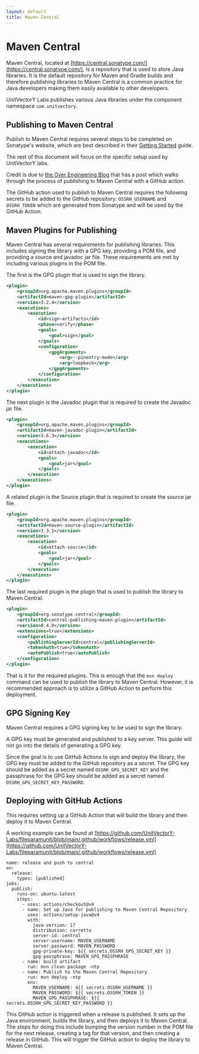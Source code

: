 ```yaml
---
layout: default
title: Maven Central
---
```


# Maven Central

Maven Central, located at [https://central.sonatype.com/](https://central.sonatype.com/), is a repository that is used to store Java libraries.  It is the default repository for Maven and Gradle builds and therefore publishing libraries to Maven Central is a common practice for Java developers making them easily available to other developers.

UnitVectorY Labs publishes various Java libraries under the component namespace `com.unitvectory`.

## Publishing to Maven Central

Publish to Maven Central requires several steps to be completed on Sonatype's website, which are best described in their [Getting Started](https://central.sonatype.org/publish/publish-guide/) guide.

The rest of this document will focus on the specific setup used by UnitVectorY labs.

Credit is due to [the Over Engineering Blog](https://theoverengineered.blog/posts/publishing-my-first-artifact-to-maven-central-using-github-actions) that has a post which walks through the process of publishing to Maven Central with a GitHub action.

The GitHub action used to publish to Maven Central requires the following secrets to be added to the GitHub repository: `OSSRH_USERNAME` and `OSSRH_TOKEN` which are generated from Sonatype and will be used by the GitHub Action.

## Maven Plugins for Publishing

Maven Central has several requirements for publishing libraries. This includes signing the library with a GPG key, providing a POM file, and providing a source and javadoc jar file.  These requirements are met by including various plugins in the POM file.

The first is the GPG plugin that is used to sign the library.

```xml
<plugin>
    <groupId>org.apache.maven.plugins</groupId>
    <artifactId>maven-gpg-plugin</artifactId>
    <version>3.2.4</version>
    <executions>
        <execution>
            <id>sign-artifacts</id>
            <phase>verify</phase>
            <goals>
                <goal>sign</goal>
            </goals>
            <configuration>
                <gpgArguments>
                    <arg>--pinentry-mode</arg>
                    <arg>loopback</arg>
                </gpgArguments>
            </configuration>
        </execution>
    </executions>
</plugin>
```

The next plugin is the Javadoc plugin that is required to create the Javadoc jar file.

```xml
<plugin>
    <groupId>org.apache.maven.plugins</groupId>
    <artifactId>maven-javadoc-plugin</artifactId>
    <version>3.6.3</version>
    <executions>
        <execution>
            <id>attach-javadoc</id>
            <goals>
                <goal>jar</goal>
            </goals>
        </execution>
    </executions>
</plugin>
```

A related plugin is the Source plugin that is required to create the source jar file.

```xml
<plugin>
    <groupId>org.apache.maven.plugins</groupId>
    <artifactId>maven-source-plugin</artifactId>
    <version>3.3.1</version>
    <executions>
        <execution>
            <id>attach-source</id>
            <goals>
                <goal>jar</goal>
            </goals>
        </execution>
    </executions>
</plugin>
```

The last required plugin is the plugin that is used to publish the library to Maven Central.

```xml
<plugin>
    <groupId>org.sonatype.central</groupId>
    <artifactId>central-publishing-maven-plugin</artifactId>
    <version>0.4.0</version>
    <extensions>true</extensions>
    <configuration>
        <publishingServerId>central</publishingServerId>
        <tokenAuth>true</tokenAuth>
        <autoPublish>true</autoPublish>
    </configuration>
</plugin>
```

That is it for the required plugins.  This is enough that the `mvn deploy` command can be used to publish the library to Maven Central.  However, it is recommended approach is to utilize a GitHub Action to perform this deployment.

## GPG Signing Key

Maven Central requires a GPG signing key to be used to sign the library.

A GPG key must be generated and published to a key server.  This guide will not go into the details of generating a GPG key.

Since the goal is to use GitHub Actions to sign and deploy the library, the GPG key must be added to the GitHub repository as a secret.  The GPG key should be added as a secret named `OSSRH_GPG_SECRET_KEY` and the passphrase for the GPG key should be added as a secret named `OSSRH_GPG_SECRET_KEY_PASSWORD`.


## Deploying with GitHub Actions

This requires setting up a GitHub Action that will build the library and then deploy it to Maven Central.

A working example can be found at [https://github.com/UnitVectorY-Labs/fileparamunit/blob/main/.github/workflows/release.yml](https://github.com/UnitVectorY-Labs/fileparamunit/blob/main/.github/workflows/release.yml)

```
name: release and push to central
on:
  release:
    types: [published]
jobs:
  publish:
    runs-on: ubuntu-latest
    steps:
      - uses: actions/checkout@v4
      - name: Set up Java for publishing to Maven Central Repository
        uses: actions/setup-java@v4
        with:
          java-version: 17
          distribution: corretto
          server-id: central
          server-username: MAVEN_USERNAME
          server-password: MAVEN_PASSWORD
          gpg-private-key: ${{ secrets.OSSRH_GPG_SECRET_KEY }}
          gpg-passphrase: MAVEN_GPG_PASSPHRASE
      - name: build artifact
        run: mvn clean package -ntp
      - name: Publish to the Maven Central Repository
        run: mvn deploy -ntp
        env:
          MAVEN_USERNAME: ${{ secrets.OSSRH_USERNAME }}
          MAVEN_PASSWORD: ${{ secrets.OSSRH_TOKEN }}
          MAVEN_GPG_PASSPHRASE: ${{ secrets.OSSRH_GPG_SECRET_KEY_PASSWORD }}
```

This GitHub action is triggered when a release is published.  It sets up the Java environment, builds the library, and then deploys it to Maven Central.  The steps for doing this include bumping the version number in the POM file for the next release, creating a tag for that version, and then creating a release in GitHub.  This will trigger the GitHub action to deploy the library to Maven Central.